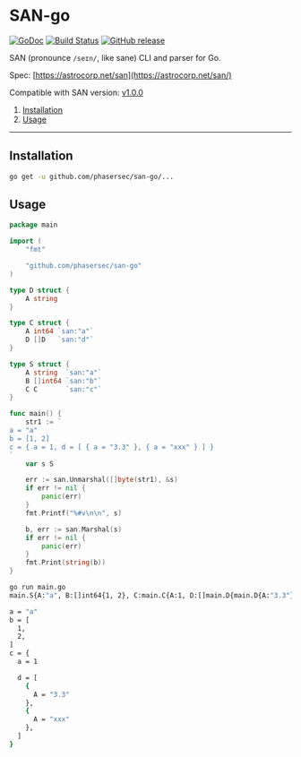 # SAN-go

[![GoDoc](https://godoc.org/github.com/phasersec/san-go?status.svg)](https://godoc.org/github.com/phasersec/san-go)
[![Build Status](https://travis-ci.org/phasersec/san-go.svg?branch=master)](https://travis-ci.org/phasersec/san-go)
[![GitHub release](https://img.shields.io/github/release/phasersec/san-go.svg)](https://github.com/phasersec/san-go/releases/latest)

SAN (pronounce `/seɪn/`, like sane) CLI and parser for Go.

Spec: [https://astrocorp.net/san](https://astrocorp.net/san/)

Compatible with SAN version: [v1.0.0](https://astrocorp.net/san/versions/v1.0.0/)

1. [Installation](#installation)
2. [Usage](#usage)

-------------------


## Installation

```bash
go get -u github.com/phasersec/san-go/...
```



## Usage

```go
package main

import (
	"fmt"

	"github.com/phasersec/san-go"
)

type D struct {
	A string
}

type C struct {
	A int64 `san:"a"`
	D []D   `san:"d"`
}

type S struct {
	A string  `san:"a"`
	B []int64 `san:"b"`
	C C       `san:"c"`
}

func main() {
	str1 := `
a = "a"
b = [1, 2]
c = { a = 1, d = [ { a = "3.3" }, { a = "xxx" } ] }
`
	var s S

	err := san.Unmarshal([]byte(str1), &s)
	if err != nil {
		panic(err)
	}
	fmt.Printf("%#v\n\n", s)

	b, err := san.Marshal(s)
	if err != nil {
		panic(err)
	}
	fmt.Print(string(b))
}
```

```bash
go run main.go
main.S{A:"a", B:[]int64{1, 2}, C:main.C{A:1, D:[]main.D{main.D{A:"3.3"}, main.D{A:"xxx"}}}}

a = "a"
b = [
  1,
  2,
]
c = {
  a = 1

  d = [
    {
      A = "3.3"
    },
    {
      A = "xxx"
    },
  ]
}
```
